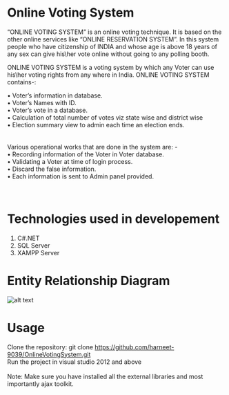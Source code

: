 # Online Voting System

 “ONLINE VOTING SYSTEM” is an online voting technique. It is based on the other online services like “ONLINE RESERVATION SYSTEM”. In this system people who have citizenship of INDIA and whose age is above 18 years of any sex can give his\her vote online without going to any polling booth.
 
 ONLINE VOTING SYSTEM is a voting system by which any Voter can use his\her voting rights from any where in India. ONLINE VOTING SYSTEM contains-: 

•	Voter’s information in database. <br>
•	Voter’s Names with ID. <br>
•	Voter’s vote in a database.<br>
•	Calculation of total number of votes viz state wise and district wise<br>
•	Election summary view to admin each time an election ends.<br>
<br><br>
Various operational works that are done in the system are: -
<br>
•	Recording information of the Voter in Voter database.
<br>
•	Validating a Voter at time of login process.
<br>
•	Discard the false information.<br>
•	Each information is sent to Admin panel provided.<br>
<br><br>

 
# Technologies used in developement

1. C#.NET
2. SQL Server
3. XAMPP Server

# Entity Relationship Diagram

![alt text](https://raw.githubusercontent.com/harneet-9039/OnlineVotingSystem/master/temp1.png)

# Usage

Clone the repository: git clone https://github.com/harneet-9039/OnlineVotingSystem.git<br>
Run the project in visual studio 2012 and above
<br><br>
Note: Make sure you have installed all the external libraries and most importantly ajax toolkit.
